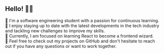 ## Hello! <span class="wave">👋😄</span>
  
💭 I'm a software engineering student with a passion for continuous learning. <br>
💭 I enjoy staying up to date with the latest developments in the tech industry and tackling new challenges to improve my skills. <br> 
💭 Currently, I am focused on learning React to become a frontend wizard. <br>
💭 Feel free to check out my projects on GitHub and don't hesitate to reach out if you have any questions or want to work together. <br>



